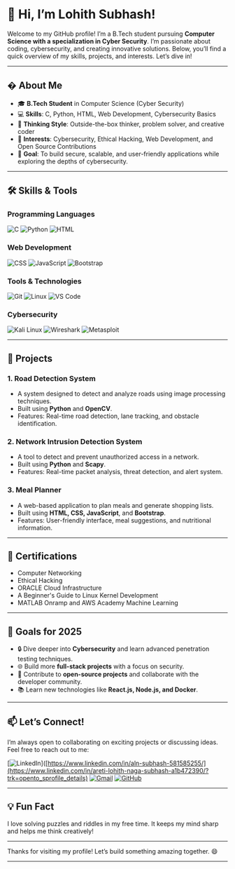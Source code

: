 # 👋 Hi, I’m Lohith Subhash!

Welcome to my GitHub profile! I’m a B.Tech student pursuing **Computer Science with a specialization in Cyber Security**. I’m passionate about coding, cybersecurity, and creating innovative solutions. Below, you’ll find a quick overview of my skills, projects, and interests. Let’s dive in!

---

## � About Me

- 🎓 **B.Tech Student** in Computer Science (Cyber Security)
- 💻 **Skills**: C, Python, HTML, Web Development, Cybersecurity Basics
- 🧠 **Thinking Style**: Outside-the-box thinker, problem solver, and creative coder
- 🌟 **Interests**: Cybersecurity, Ethical Hacking, Web Development, and Open Source Contributions
- 🚀 **Goal**: To build secure, scalable, and user-friendly applications while exploring the depths of cybersecurity.

---

## 🛠️ Skills & Tools

### Programming Languages
![C](https://img.shields.io/badge/C-00599C?style=for-the-badge&logo=c&logoColor=white)
![Python](https://img.shields.io/badge/Python-3776AB?style=for-the-badge&logo=python&logoColor=white)
![HTML](https://img.shields.io/badge/HTML5-E34F26?style=for-the-badge&logo=html5&logoColor=white)

### Web Development
![CSS](https://img.shields.io/badge/CSS3-1572B6?style=for-the-badge&logo=css3&logoColor=white)
![JavaScript](https://img.shields.io/badge/JavaScript-F7DF1E?style=for-the-badge&logo=javascript&logoColor=black)
![Bootstrap](https://img.shields.io/badge/Bootstrap-563D7C?style=for-the-badge&logo=bootstrap&logoColor=white)

### Tools & Technologies
![Git](https://img.shields.io/badge/Git-F05032?style=for-the-badge&logo=git&logoColor=white)
![Linux](https://img.shields.io/badge/Linux-FCC624?style=for-the-badge&logo=linux&logoColor=black)
![VS Code](https://img.shields.io/badge/VS_Code-007ACC?style=for-the-badge&logo=visual-studio-code&logoColor=white)

### Cybersecurity
![Kali Linux](https://img.shields.io/badge/Kali_Linux-557C94?style=for-the-badge&logo=kalilinux&logoColor=white)
![Wireshark](https://img.shields.io/badge/Wireshark-1679A7?style=for-the-badge&logo=wireshark&logoColor=white)
![Metasploit](https://img.shields.io/badge/Metasploit-FF0000?style=for-the-badge&logo=metasploit&logoColor=white)

---

## 🚀 Projects

### 1. **Road Detection System**
- A system designed to detect and analyze roads using image processing techniques.
- Built using **Python** and **OpenCV**.
- Features: Real-time road detection, lane tracking, and obstacle identification.

### 2. **Network Intrusion Detection System**
- A tool to detect and prevent unauthorized access in a network.
- Built using **Python** and **Scapy**.
- Features: Real-time packet analysis, threat detection, and alert system.

### 3. **Meal Planner**
- A web-based application to plan meals and generate shopping lists.
- Built using **HTML, CSS, JavaScript**, and **Bootstrap**.
- Features: User-friendly interface, meal suggestions, and nutritional information.

---

## 🌟 Certifications

- Computer Networking
- Ethical Hacking
- ORACLE Cloud Infrastructure
- A Beginner's Guide to Linux Kernel Development
- MATLAB Onramp and AWS Academy Machine Learning

---


## 🎯 Goals for 2025

- 🔒 Dive deeper into **Cybersecurity** and learn advanced penetration testing techniques.
- 🌐 Build more **full-stack projects** with a focus on security.
- 🤝 Contribute to **open-source projects** and collaborate with the developer community.
- 📚 Learn new technologies like **React.js, Node.js, and Docker**.

---

## 📫 Let’s Connect!

I’m always open to collaborating on exciting projects or discussing ideas. Feel free to reach out to me:

[![LinkedIn](https://img.shields.io/badge/LinkedIn-0077B5?style=for-the-badge&logo=linkedin&logoColor=white)]([https://www.linkedin.com/in/aln-subhash-581585255/](https://www.linkedin.com/in/areti-lohith-naga-subhash-a1b472390/?trk=opento_sprofile_details)
[![Gmail](https://img.shields.io/badge/Gmail-D14836?style=for-the-badge&logo=gmail&logoColor=white)](mailto:lohithnagasubhash@gmail.com)
[![GitHub](https://img.shields.io/badge/GitHub-100000?style=for-the-badge&logo=github&logoColor=white)](https://github.com/lohithsubhash)

---

## 💡 Fun Fact

I love solving puzzles and riddles in my free time. It keeps my mind sharp and helps me think creatively!

---

Thanks for visiting my profile! Let’s build something amazing together. 😄

---
